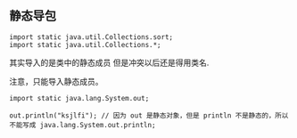 ## 静态导包

```
import static java.util.Collections.sort;
import static java.util.Collections.*;
```
其实导入的是类中的静态成员
但是冲突以后还是得用类名.

注意，只能导入静态成员。
```
import static java.lang.System.out;

out.println("ksjlfi"); // 因为 out 是静态对象，但是 println 不是静态的，所以不能写成 java.lang.System.out.println;
```

